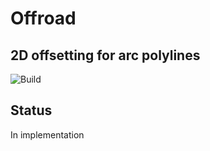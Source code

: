 # Offroad

## 2D offsetting for arc polylines

![Build](https://github.com/radevgit/offroad/actions/workflows/rust.yml/badge.svg)

## Status

In implementation 
